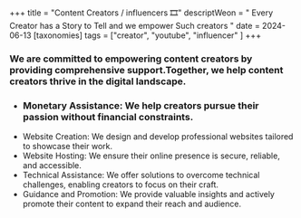 +++
title = "Content Creators / influencers 🎞️"
descriptWeon = " Every Creator has a Story to Tell and we empower Such creators "
date = 2024-06-13
[taxonomies] 
tags = ["creator", "youtube", "influencer" ]
+++

### We are committed to empowering content creators by providing comprehensive support.Together, we help content creators thrive in the digital landscape.

- ### Monetary Assistance: We help creators pursue their passion without financial constraints.
- Website Creation: We design and develop professional websites tailored to showcase their work.
- Website Hosting: We ensure their online presence is secure, reliable, and accessible.
- Technical Assistance: We offer solutions to overcome technical challenges, enabling creators to focus on their craft.
- Guidance and Promotion: We provide valuable insights and actively promote their content to expand their reach and audience.

